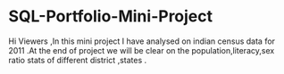 # SQL-Portfolio-Mini-Project
Hi Viewers ,In this mini project I have analysed on indian census data for 2011 .At the end of project we will be clear on the population,literacy,sex ratio stats of different district ,states .
